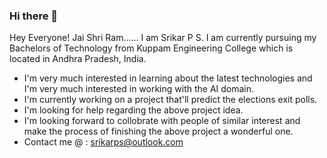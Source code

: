 ### Hi there 👋
Hey Everyone! Jai Shri Ram...... I am Srikar P S. I am currently pursuing my Bachelors of Technology from Kuppam Engineering College which is located in Andhra Pradesh, India.

- I'm very much interested in learning about the latest technologies and I'm very much interested in working with the AI domain.
- I'm currently working on a project that'll predict the elections exit polls.
- I'm looking for help regarding the above project idea.
- I'm looking forward to collobrate with people of similar interest and make the process of finishing the above project a wonderful one.
- Contact me @ : srikarps@outlook.com
